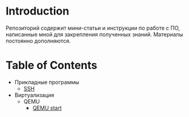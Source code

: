 # Introduction

Репозиторий содержит мини-статьи и инструкции по работе с ПО, написанные мной для закрепления полученных знаний. Материалы постоянно дополняются.

# Table of Contents

- Прикладные программы
  - [SSH](./ssh.md)
- Виртуализация
  - QEMU
    - [QEMU start](./qemu.md)